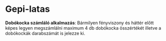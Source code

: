 # Gepi-latas
<b>Dobókocka számláló alkalmazás</b>: Bármilyen fényviszony és háttér előtt képes legyen megszámlálni maximum 4 db dobókocka összértékét illetve a dobókockák darabszámát is jelezze ki.
